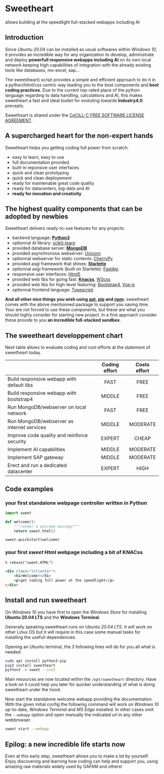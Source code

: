 # Sweetheart

allows building at the speedlight full-stacked webapps including AI

## Introduction

Since *Ubuntu 20.04* can be installed as usual softwares within *Windows 10*, it provides an incredible way for any organization to develop, administrate and deploy **powerfull responsive webapps including AI** on its own local network keeping high capabilities of integration with the already existing tools like databases, ms-excel, sap...

The sweet(heart) script provides a simple and efficient approach to do it in a python/html/css centric way leading you to the best components and **best coding practices**. Due to the current top-rated place of the python language regarding to data handling, calculations and AI, this makes sweetheart a fast and ideal toolkit for evoluting towards **Industry4.0** precepts.

Sweetheart is shared under the [CeCILL-C FREE SOFTWARE LICENSE AGREEMENT](https://github.com/IncredibleProgress/sweetheart.py/blob/master/LICENSE).

## A supercharged heart for the non-expert hands

Sweetheart helps you getting coding full power from scratch:

- easy to learn, easy to use
- full documentation provided
- built-in reponsive user interfaces
- quick and clean prototyping
- quick and clean deployement
- ready for maintenable great code quality
- ready for datacenters, big-data and AI
- **ready for inovation and creativity**

## The highest quality components that can be adopted by newbies

Sweetheart delivers ready-to-use features for any projects:

- backend language: [**Python3**](https://www.python.org/)
- optionnal AI library: [scikit-learn](https://scikit-learn.org/stable/index.html)
- provided database server: [**MongoDB**](https://www.mongodb.com/)
- provided asynchronous webserver: [Uvicorn](https://www.uvicorn.org/)
- optionnal webserver for static contents: [CherryPy](https://cherrypy.org/)
- provided asgi framework that shines: [**Starlette**](https://www.starlette.io/)
- optionnal asgi framework (built on Starlette): [FastApi](https://fastapi.tiangolo.com/)
- responsive user interfaces: [Html5](https://www.w3schools.com/)
- provided web libs for going fast: [**Knacss**](https://www.knacss.com/), [W3css](https://www.w3schools.com/w3css/)
- provided web libs for high-level featuring: [Bootstrap4](https://getbootstrap.com/), [Vue.js](https://vuejs.org/)
- optionnal frontend language: [Typescript](https://www.typescriptlang.org/)

**And all other nice things you wish using [apt](https://en.wikipedia.org/wiki/APT_(software)), [pip](https://pip.pypa.io/en/stable/) and [npm](https://docs.npmjs.com/about-npm/):** sweetheart comes with the above mentionned package to support you saving time. Your are not forced to use these components, but these are what you should highly consider for starting new project. In a first approach consider these provide to you **an incredible full-stacked sandbox**.

## The sweetheart developpement chart

Next table allows to evaluate coding and cost efforts at the statement of sweetheart today.

|                                              | Coding effort | Costs effort |
| :------------------------------------------- | :-----------: | :----------: |
| Build responsive webapp with default libs    | FAST          | FREE         |
| Build responsive webapp with bootstrap4      | MIDDLE        | FREE         |
| Run MongoDB/webserver on local network       | FAST          | FREE         |
| Run MongoDB/webserver as internet services   | MIDDLE        | MODERATE     |
| Improve code quality and reinforce security  | EXPERT        | CHEAP        |
| Implement AI capabilities                    | MIDDLE        | MODERATE     |
| Implement SAP gateway                        | MIDDLE        | MODERATE     |
| Erect and run a dedicated datacenter         | EXPERT        | HIGH         |

## Code examples

### your first standalone webpage controller written in Python

``` python
import sweet

def welcome():
    """render a welcome message"""
    return sweet.html()

sweet.quickstart(welcome)
```

### your first *sweet* Html webpage including a bit of KNACss

``` html
% rebase("sweet.HTML")

<div class="txtcenter">
    <h1>Welcome!</h1>
    <p>get coding full power at the speedlight</p>
</div>
```

## Install and run sweetheart

On *Windows 10* you have first to open the *Windows Store* for installing **Ubuntu 20.04 LTS** and the **Windows Terminal**.

Generally speaking sweetheart runs on *Ubuntu 20.04 LTS*. It will work on other Linux OS but it will require in this case some manual tasks for installing the usefull dependencies.

Opening an Ubuntu terminal, the 3 following lines will do for you all what is needed:

``` sh
sudo apt install python3-pip
pip3 install sweetheart
python3 -m sweet --init
```

Main resources are now located within the `/opt/sweetheart` directory. Have a look on it could help you later for quicker understanding of what is doing sweetheart under the hood.

Now start the standalone welcome webapp providing the documentation. With the given initial config the following command will work on *Windows 10* up-to-date, *Windows Terminal* and *MS Edge* installed. In other cases omit the `--webapp` option and open manually the indicated url in any other webbrowser.

``` sh
sweet start --webapp
```

## Epilog: a new incredible life starts now

Even at this early step, sweetheart allows you to make a lot by yourself. Enjoy discovering and learning how coding can help and support you, using amazing raw materials widely used by GAFAM and others!
